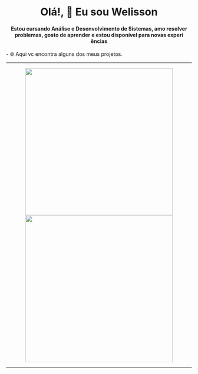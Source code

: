 <div align="center">
<h1 align="center">Olá!, 👋 Eu sou Welisson</h1>
<h4 align="center">Estou cursando Análise e Desenvolvimento de Sistemas, amo resolver problemas, gosto de aprender e estou disponível para novas experi
ências</h4>
</div>
- 🌐 Aqui vc encontra alguns dos meus projetos.

---

<p align="center">
  <img src="https://github-readme-stats.vercel.app/api?username=WelissonSC&show_icons=true&theme=bear" width="400">
  <img src="https://github-readme-streak-stats.herokuapp.com?user=WelissonSC&theme=dark&hide_border=true" width="400">
</p>

---
